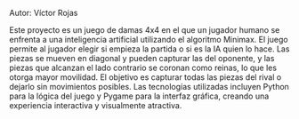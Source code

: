 Autor: Víctor Rojas

Este proyecto es un juego de damas 4x4 en el que un jugador humano se enfrenta a una inteligencia artificial utilizando el algoritmo Minimax. El juego permite al jugador elegir si empieza la partida o si es la IA quien lo hace. Las piezas se mueven en diagonal y pueden capturar las del oponente, y las piezas que alcanzan el lado contrario se coronan como reinas, lo que les otorga mayor movilidad. El objetivo es capturar todas las piezas del rival o dejarlo sin movimientos posibles. Las tecnologías utilizadas incluyen Python para la lógica del juego y Pygame para la interfaz gráfica, creando una experiencia interactiva y visualmente atractiva.

